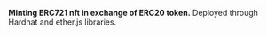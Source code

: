 **Minting ERC721 nft in exchange of ERC20 token.**
Deployed through Hardhat and ether.js libraries.
